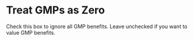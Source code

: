 # Treat GMPs as Zero

Check this box to ignore all GMP benefits. Leave unchecked if you want
to value GMP benefits.
